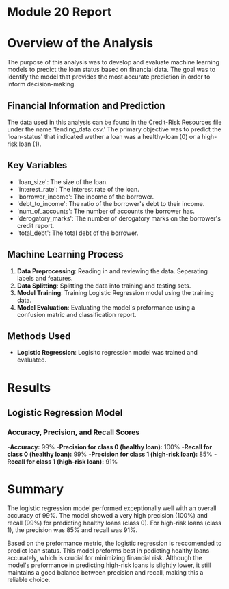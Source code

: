 # Module 20 Report

# Overview of the Analysis

The purpose of this analysis was to develop and evaluate machine learning models to predict the loan status based on financial data. The goal was to identify the model that provides the most accurate prediction in order to inform decision-making.

## Financial Information and Prediction

The data used in this analysis can be found in the Credit-Risk Resources file under the name 'lending_data.csv.' The primary objective was to predict the 'loan-status' that indicated wether a loan was a healthy-loan (0) or a high-risk loan (1).

## Key Variables

- 'loan_size': The size of the loan.
- 'interest_rate': The interest rate of the loan.
- 'borrower_income': The income of the borrower.
- 'debt_to_income': The ratio of the borrower's debt to their income.
- 'num_of_accounts': The number of accounts the borrower has.
- 'derogatory_marks': The number of derogatory marks on the borrower's credit report.
- 'total_debt': The total debt of the borrower.

## Machine Learning Process

1. **Data Preprocessing**: Reading in and reviewing the data. Seperating labels and features.
2. **Data Splitting**: Splitting the data into training and testing sets.
3. **Model Training**: Training Logistic Regression model using the training data.
4. **Model Evaluation**: Evaluating the model's preformance using a confusion matric and classification report.

## Methods Used
- **Logistic Regression**: Logisitc regression model was trained and evaluated.

# Results

## Logistic Regression Model

### Accuracy, Precision, and Recall Scores

-**Accuracy:** 99%
-**Precision for class 0 (healthy loan):** 100%
-**Recall for class 0 (healthy loan):** 99%
-**Precision for class 1 (high-risk loan):** 85%
-**Recall for class 1 (high-risk loan):** 91%

# Summary

The logistic regression model performed exceptionally well with an overall accuracy of 99%. The model showed a very high precision (100%) and recall (99%) for predicting healthy loans (class 0). For high-risk loans (class 1), the precision was 85% and recall was 91%.

Based on the preformance metric, the logistic regression is reccomended to predict loan status. This model preforms best in pedicting healthy loans accurately, which is crucial for minimizing financial risk. Although the model's preformance in predicting high-risk loans is slightly lower, it still maintains a good balance between precision and recall, making this a reliable choice.


